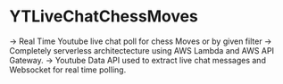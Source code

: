 # YTLiveChatChessMoves
-> Real Time Youtube live chat poll for chess Moves or by given filter
-> Completely serverless architectecture using AWS Lambda and AWS API Gateway.
-> Youtube Data API used to extract live chat messages and Websocket for real time polling.

